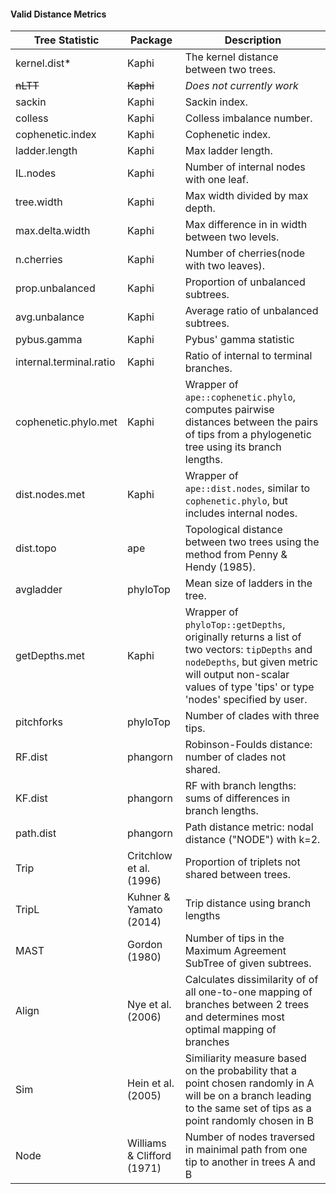 #### Valid Distance Metrics
| Tree Statistic | Package | Description |
|----------------|---------|-------------|
| kernel.dist*| Kaphi |The kernel distance between two trees.|
| ~~nLTT~~| ~~Kaphi~~|*Does not currently work*|
| sackin | Kaphi |Sackin index.|
| colless | Kaphi |Colless imbalance number.|
| cophenetic.index | Kaphi |Cophenetic index.|
| ladder.length | Kaphi |Max ladder length.|
| IL.nodes | Kaphi |Number of internal nodes with one leaf.|
| tree.width | Kaphi |Max width divided by max depth.|
| max.delta.width | Kaphi |Max difference in in width between two levels.|
| n.cherries | Kaphi |Number of cherries(node with two leaves).|
| prop.unbalanced | Kaphi |Proportion of unbalanced subtrees.|
| avg.unbalance | Kaphi |Average ratio of unbalanced subtrees.|
| pybus.gamma | Kaphi |Pybus' gamma statistic|
| internal.terminal.ratio | Kaphi |Ratio of internal to terminal branches.|
| cophenetic.phylo.met | Kaphi |Wrapper of `ape::cophenetic.phylo`, computes pairwise distances between the pairs of tips from a phylogenetic tree using its branch lengths.|
| dist.nodes.met | Kaphi |Wrapper of `ape::dist.nodes`, similar to `cophenetic.phylo`, but includes internal nodes.|
| dist.topo | ape |Topological distance between two trees using the method from Penny & Hendy (1985).|
| avgladder | phyloTop |Mean size of ladders in the tree.|
| getDepths.met | Kaphi |Wrapper of `phyloTop::getDepths`, originally returns a list of two vectors: `tipDepths` and `nodeDepths`, but given metric will output non-scalar values of type 'tips' or type 'nodes' specified by user.|
| pitchforks | phyloTop |Number of clades with three tips. |
| RF.dist | phangorn | Robinson-Foulds distance: number of clades not shared. |
| KF.dist | phangorn | RF with branch lengths: sums of differences in branch lengths. |
| path.dist | phangorn | Path distance metric: nodal distance ("NODE") with k=2. |
| Trip | Critchlow et al. (1996)| Proportion of triplets not shared between trees. |
| TripL | Kuhner & Yamato (2014)| Trip distance using branch lengths |
| MAST  | Gordon (1980) | Number of tips in the Maximum Agreement SubTree of given subtrees.  | 
| Align  | Nye et al. (2006)  | Calculates dissimilarity of of all one-to-one mapping of branches between 2 trees and determines most optimal mapping of branches  | 
| Sim  | Hein et al. (2005)  | Similiarity measure based on the probability that a point chosen randomly in A will be on a branch leading to the same set of tips as a point randomly chosen in B  | 
| Node  | Williams & Clifford (1971)  | Number of nodes traversed in mainimal path from one tip to another in trees A and B  | 
